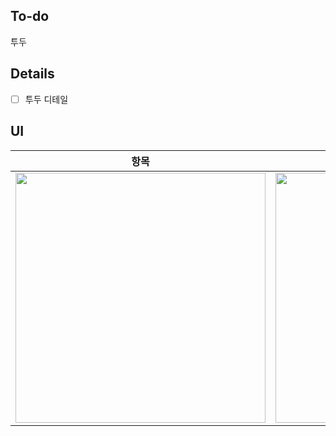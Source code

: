 ## To-do

투두

## Details

- [ ] 투두 디테일

## UI

| 항목                      | 항목                      |
| ------------------------- | ------------------------- |
| <img src="" width="400"/> | <img src="" width="400"/> |
